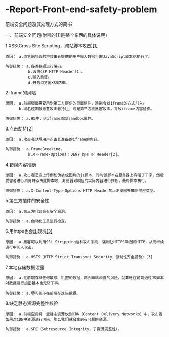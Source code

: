 # -Report-Front-end-safety-problem
前端安全问题及其处理方式的简书

一、前端安全问题(附带的[1]是某个东西的具体说明)

1.XSS(Cross Site Scripting，跨站脚本攻击)<a href="./specification/CSP.md">[1]</a>

    原因： a.浏览器错误的将攻击者提供的用户输入数据当做JavaScript脚本给执行了。
    
    防御措施： a.各类数据进行编码。
              b.设置CSP HTTP Header[1]。
              c.输入验证。
              d.开启浏览器XSS防御。
              
2.iframe的风险

    原因： a.前端页面需要用到第三方提供的页面组件，通常会以iframe的方式引入。
          b.域名过期被恶意攻击者抢注，或是第三方被黑客攻击，导致iframe内容替换。
         
    防御措施： a.H5中，给iframe添加sandbox属性。
    
3.点击劫持<a href="./specification/X-Frame-Options.md">[2]</a>

    原因： a.攻击者诱导用户点击其准备的iframe的内容。
    
    防御措施： a.FrameBreaking。
              b.X-Frame-Options：DENY 的HTTP Header[2]。
     
4.错误内容推断

    原因： a.攻击者恶意上传例如伪装成图片的js脚本，同时该脚本在服务器上存活了下来，然后受害者进行浏览并点击此脚本时，浏览器对响应的实际内容进行推断，最终脚本执行。
    
    防御措施： a.X-Content-Type-Options HTTP Header禁止浏览器去推断响应类型。
    
5.第三方插件的安全性

    原因： a.第三方代码会有安全漏洞。
    
    防御措施： a.自动化工具进行检查。
    
6.用https也会出现坑<a href="./specification/HTTPStrictTransportSecurity.md">[3]</a>

    原因： a.黑客可以利用SSL Stripping这种攻击手段，强制让HTTPS降级回HTTP，从而继续进行中间人攻击。
    
    防御措施： a.HSTS（HTTP Strict Transport Security，强制性安全措施）[3]
    
7.本地存储数据泄露

    原因： a.在前端存储任何敏感、机密的数据，都会面临泄露的风险，就算是在前端通过JS脚本对数据进行加密基本也无济于事。
    
    防御措施： a.尽可能不在前端存这些数据。
    
8.缺乏静态资源完整性校验

    原因： a.前端应用将一些静态资源放到CDN（Content Delivery Networks）中，攻击者如果对CDN中资源进行污染，那么我们就会拿到有问题的资源。
    
    防御措施： a.SRI（Subresource Integrity，子资源完整性）。
